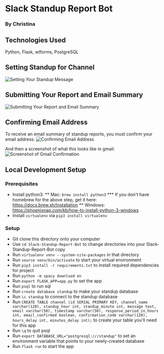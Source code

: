 # Slack Standup Report Bot
### By Christina

## Technologies Used
Python, Flask, wtforms, PostgreSQL

## Setting Standup for Channel
![Setting Your Standup Message](https://raw.githubusercontent.com/cjaiello/standupbot/master/standup-setting-message.gif)

## Submitting Your Report and Email Summary
![Submitting Your Report and Email Summary](https://raw.githubusercontent.com/cjaiello/standupbot/master/standup-submitting-reports-and-emailing.gif)

## Confirming Email Address
To receive an email summary of standup reports, you must confirm your email address:
![Confirming Email Address](https://raw.githubusercontent.com/cjaiello/standupbot/master/standup-confirm-email-address.gif)

And then a screenshot of what this looks like in gmail:
![Screenshot of Gmail Confirmation](https://raw.githubusercontent.com/cjaiello/standupbot/master/confirmation-in-gmail.png)

## Local Development Setup
### Prerequisites
* Install python3:
** Mac: `brew install python3`
*** If you don't have homebrew for the above step, get it here: https://docs.brew.sh/Installation
** Windows: https://phoenixnap.com/kb/how-to-install-python-3-windows
* Install `virtualenv` via `pip3 install virtualenv`

### Setup
* Git clone this directory onto your computer
* Use `cd Slack-Standup-Report-Bot` to change directories into your Slack-Standup-Report-Bot copy
* Run `virtualenv venv --system-site-packages` in that directory
* Run `source venv/bin/activate` to start your virtual environment
* Run `pip3 install -r requirements.txt` to install required dependencies for project
* Run `python -m spacy download en`
* Run `export FLASK_APP=app.py` to set the app
* Run `psql` to run sql
* Run `create database standup` to make your standup database
* Run `\c standup` to connect to the standup database
* Run `CREATE TABLE channel (id SERIAL PRIMARY KEY, channel_name varchar(120), standup_hour int, standup_minute int, message text, email varchar(50), timestamp varchar(50), response_period_in_hours int, email_confirmed boolean, confirmation_code varchar(120), hours_delay int, minutes_delay int);` to create your table you'll need for this app
* Run `\q` to quit psql
* Run `export DATABASE_URL="postgresql:///standup"` to set an environment variable that points to your newly-created database
* Run `flask run` to start the app
